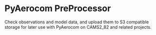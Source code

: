 # PyAerocom PreProcessor

Check observations and model data, and upload them to S3 compatible storage
for later use with PyAerocom on CAMS2_82 and related projects.

